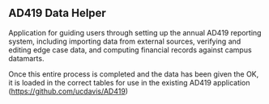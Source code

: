 ## AD419 Data Helper

Application for guiding users through setting up the annual AD419 reporting system, including importing data from external sources, verifying and editing edge case data, and computing financial records against campus datamarts.

Once this entire process is completed and the data has been given the OK, it is loaded in the correct tables for use in the existing AD419 application (https://github.com/ucdavis/AD419)
